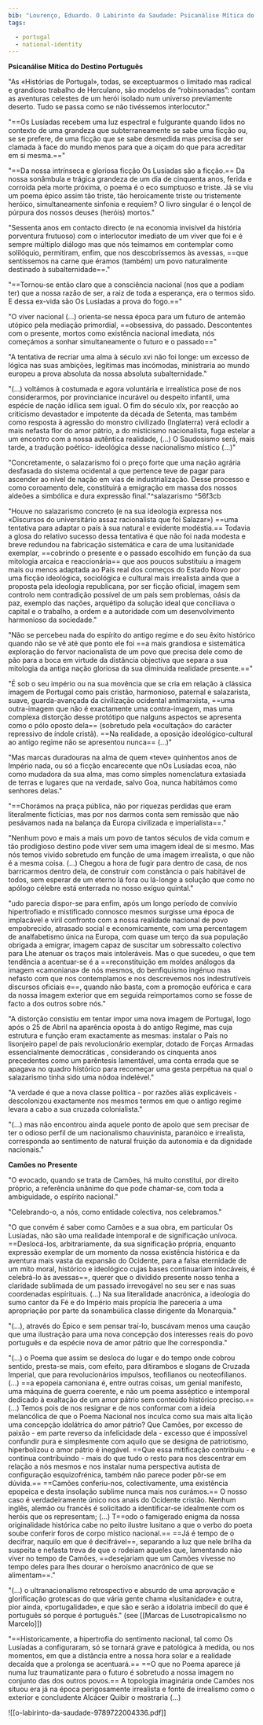 ```yaml
---
bib: "Lourenço, Eduardo. O Labirinto da Saudade: Psicanálise Mítica do Destino Português. 5th ed. Lisbon: Biblioteca Dom Quixote, 1978."
tags:

  - portugal
  - national-identity
---
```

**Psicanálise Mítica do Destino Português**

"As «Histórias de Portugal», todas, se exceptuarmos o limitado mas radical e grandioso trabalho de Herculano, são modelos de “robinsonadas”: contam as aventuras celestes de um herói isolado num universo previamente deserto. Tudo se passa como se não tivéssemos interlocutor."

"==Os Lusíadas recebem uma luz espectral e fulgurante quando lidos no contexto de uma grandeza que subterraneamente se sabe uma ficção ou, se se prefere, de uma ficção que se sabe desmedida mas precisa de ser clamada à face do mundo menos para que a oiçam do que para acreditar em si mesma.=="

"==Da nossa intrínseca e gloriosa ficção Os Lusíadas são a ficção.== Da nossa sonâmbula e trágica grandeza de um dia de cinquenta anos, ferida e corroída pela morte próxima, o poema é o eco sumptuoso e triste. Já se viu um poema épico assim tão triste, tão heroicamente triste ou tristemente heróico, simultaneamente sinfonia e requiem? O livro singular é o lençol de púrpura dos nossos deuses (heróis) mortos."

"Sessenta anos em contacto directo (e na economia invisível da história porventura frutuoso) com o interlocutor imediato de um viver que foi e é sempre múltiplo diálogo mas que nós teimamos em contemplar como solilóquio, permitiram, enfim, que nos descobríssemos às avessas, ==que sentíssemos na carne que éramos (também) um povo naturalmente destinado à subalternidade==."

"==Tornou-se então claro que a consciência nacional (nos que a podiam ter) que a nossa razão de ser, a raiz de toda a esperança, era o termos sido. E dessa ex-vida são Os Lusíadas a prova do fogo.=="

"O viver nacional (...) orienta-se nessa época para um futuro de antemão utópico pela mediação primordial, ==obsessiva, do passado. Descontentes com o presente, mortos como existência nacional imediata, nós começámos a sonhar simultaneamente o futuro e o passado=="

"A tentativa de recriar uma alma à século xvi não foi longe: um excesso de lógica nas suas ambições, legítimas mas incómodas, ministraria ao mundo europeu a prova absoluta da nossa absoluta subalternidade."

"(...) voltámos à costumada e agora voluntária e irrealística pose de nos considerarmos, por provincianice incurável ou despeito infantil, uma espécie de nação idílica sem igual. O fim do século xIx, por reacção ao criticismo devastador e impotente da década de Setenta, mas também como resposta à agressão do monstro civilizado (Inglaterra) verá eclodir a mais nefasta flor do amor pátrio, a do misticismo nacionalista, fuga estelar a um encontro com a nossa autêntica realidade, (...) O Saudosismo será, mais tarde, a tradução poético- ideológica desse nacionalismo místico (...)"

"Concretamente, o salazarismo foi o preço forte que uma nação agrária desfasada do sistema ocidental a que pertence teve de pagar para ascender ao nível de nação em vias de industrialização. Desse processo e como coroamento dele, constituirá a emigração em massa dos nossos aldeões a simbólica e dura expressão final."^salazarismo ^56f3cb

"Houve no salazarismo concreto (e na sua ideologia expressa nos «Discursos do universitário assaz racionalista que foi Salazar») ==uma tentativa para adaptar o país à sua natural e evidente modéstia.== Todavia a glosa do relativo sucesso dessa tentativa é que não foi nada modesta e breve redundou na fabricação sistemática e cara de uma lusitanidade exemplar, ==cobrindo o presente e o passado escolhido em função da sua mitologia arcaica e reaccionária== que aos poucos substituiu a imagem mais ou menos adaptada ao País real dos começos do Estado Novo por uma ficção ideológica, sociológica e cultural mais irrealista ainda que a proposta pela ideologia republicana, por ser ficção oficial, imagem sem controlo nem contradição possível de um país sem problemas, oásis da paz, exemplo das nações, arquétipo da solução ideal que conciliava o capital e o trabalho, a ordem e a autoridade com um desenvolvimento harmonioso da sociedade."

"Não se percebeu nada do espírito do antigo regime e do seu êxito histórico quando não se vê até que ponto ele foi ==a mais grandiosa e sistemática exploração do fervor nacionalista de um povo que precisa dele como de pão para a boca em virtude da distância objectiva que separa a sua mitologia da antiga nação gloriosa da sua diminuida realidade presente.=="

"É sob o seu império ou na sua movência que se cria em relação à clássica imagem de Portugal como país cristão, harmonioso, paternal e salazarista, suave, guarda-avançada da civilização ocidental antimarxista, ==uma outra-imagem que não é exactamente uma contra-imagem, mas uma complexa distorção desse protótipo que nalguns aspectos se apresenta como o pólo oposto dela== (sobretudo pela «ocultação» do carácter repressivo de índole cristã). ==Na realidade, a oposição ideológico-cultural ao antigo regime não se apresentou nunca== (...)"

"Mas marcas duradouras na alma de quem «teve» quinhentos anos de Império nada, ou só a ficção encarecente que nOs Lusíadas ecoa, não como mudadora da sua alma, mas como simples nomenclatura extasiada de terras e lugares que na verdade, salvo Goa, nunca habitámos como senhores delas."

"==Chorámos na praça pública, não por riquezas perdidas que eram literalmente fictícias, mas por nos darmos conta sem remissão que não pesávamos nada na balança da Europa civilizada e imperialista==."

"Nenhum povo e mais a mais um povo de tantos séculos de vida comum e tão prodigioso destino pode viver sem uma imagem ideal de si mesmo. Mas nós temos vivido sobretudo em função de uma imagem irrealista, o que não é a mesma coisa. (...)
Chegou a hora de fugir para dentro de casa, de nos barricarmos dentro dela, de construir com constância o país habitável de todos, sem esperar de um eterno lá fora ou lá-longe a solução que como no apólogo célebre está enterrada no nosso exíguo quintal."

"udo parecia dispor-se para enfim, após um longo período de convívio hipertrofiado e mistificado connosco mesmos surgisse uma época de implacável e viril confronto com a nossa realidade nacional de povo empobrecido, atrasado social e economicamente, com uma percentagem de analfabetismo única na Europa, com quase um terço da sua população obrigada a emigrar, imagem capaz de suscitar um sobressalto colectivo para Lhe atenuar os traços mais intoleráveis. Mas o que sucedeu, o que tem tendência a acentuar-se é a ==reconstituição em moldes análogos da imagem «camoniana» de nós mesmos, do benfiquismo ingénuo mas nefasto com que nos contemplamos e nos descrevemos nos indestrutíveis discursos oficiais e==, quando não basta, com a promoção eufórica e cara da nossa imagem exterior que em seguida reimportamos como se fosse de facto a dos outros sobre nós."

"A distorção consistiu em tentar impor uma nova imagem de Portugal, logo após o 25 de Abril na aparência oposta à do antigo Regime, mas cuja estrutura e função eram exactamente as mesmas: instalar o País no lisonjeiro papel de país revolucionário exemplar, dotado de Forças Armadas essencialmente democráticas , considerando os cinquenta anos precedentes como um parêntesis lamentável, uma conta errada que se apagava no quadro histórico para recomeçar uma gesta perpétua na qual o salazarismo tinha sido uma nódoa indelével."

"A verdade é que a nova classe política - por razões aliás explicáveis - descolonizou exactamente nos mesmos termos em que o antigo regime levara a cabo a sua cruzada colonialista."

"(...) mas não encontrou ainda aquele ponto de apoio que sem precisar de ter o odioso perfil de um nacionalismo chauvinista, paranóico e irrealista, corresponda ao sentimento de natural fruição da autonomia e da dignidade nacionais."

**Camões no Presente**

"O evocado, quando se trata de Camões, há muito constitui, por direito próprio, a referência unânime do que pode chamar-se, com toda a ambiguidade, o espírito nacional."

"Celebrando-o, a nós, como entidade colectiva, nos celebramos."

"O que convém é saber como Camões e a sua obra, em particular Os Lusíadas, não são uma realidade intemporal e de significação unívoca. ==Deslocá-los, arbitrariamente, da sua significação própria, enquanto expressão exemplar de um momento da nossa existência histórica e da aventura mais vasta da expansão do Ocidente, para a falsa eternidade de um mito moral, histórico e ideológico cujas bases continuariam intocáveis, é celebrá-lo às avessas==, querer que o dividido presente nosso tenha a claridade sublimada de um passado irrevogável no seu ser e nas suas coordenadas espirituais. (...) Na sua literalidade anacrónica, a ideologia do sumo cantor da Fé e do Império mais propícia lhe pareceria a uma apropriação por parte da sonambúlica classe dirigente da Monarquia."

"(...), através do Épico e sem pensar traí-lo, buscávam menos uma caução que uma ilustração para uma nova concepção dos interesses reais do povo português e da espécie nova de amor pátrio que lhe correspondia."

"(...) o Poema que assim se desloca do lugar e do tempo onde cobrou sentido, presta-se mais, com efeito, para ditirambos e slogans de Cruzada Imperial, que para revolucionários impulsos, teofilianos ou neoteofilianos. (...) ==a epopeia camoniana é, entre outras coisas, um genial manifesto, uma máquina de guerra coerente, e não um poema asséptico e intemporal dedicado à exaltação de um amor pátrio sem conteúdo histórico preciso.== (...) Temos pois de nos resignar e de nos conformar com a ideia melancólica de que o Poema Nacional nos inculca como sua mais alta lição uma concepção idolátrica do amor pátrio?
Que Camões, por excesso de paixão - em parte reverso da infelicidade dela - excesso que é impossível confundir pura e simplesmente com aquilo que se designa de patriotismo, hiperbolizou o amor pátrio é inegável. ==Que essa mitificação contribuiu - e continua contribuindo - mais do que tudo o resto para nos descentrar em relação a nós mesmos e nos instalar numa perspectiva autista de configuração esquizofrénica, também não parece poder pôr-se em dúvida.==
==Camões conferiu-nos, colectivamente, uma existência epopeica e desta insolação sublime nunca mais nos curámos.== O nosso caso é verdadeiramente único nos anais do Ocidente cristão. Nenhum inglês, alemão ou francês é solicitado a identificar-se idealmente com os heróis que os representam; (...) T==odo o famigerado enigma da nossa originalidade histórica cabe no peito ilustre lusitano a que o verbo do poeta soube conferir foros de corpo místico nacional.== ==Já é tempo de o decifrar, naquilo em que é decifrável==, separando a luz que nele brilha da suspeita e nefasta treva de que o rodeiam aqueles que, lamentando não viver no tempo de Camões, ==desejariam que um Camões vivesse no tempo deles para lhes dourar o heroísmo anacrónico de que se alimentam==."

"(...) o ultranacionalismo retrospectivo e absurdo de uma aprovação e glorificação grotescas do que vária gente chama «lusitanidade» e outra, pior ainda, «portugalidade», e que são e serão a idolatria imbecil do que é português só porque é português." (see [[Marcas de Lusotropicalismo no Marcelo]])

"==Historicamente, a hipertrofia do sentimento nacional, tal como Os Lusíadas a configuraram, só se tornará grave e patológica à medida, ou nos momentos, em que a distância entre a nossa hora solar e a realidade decaída que a prolonga se acentuará.== ==O que no Poema aparece já numa luz traumatizante para o futuro é sobretudo a nossa imagem no conjunto das dos outros povos.== A topologia imaginária onde Camões nos situou era já na época perigosamente irrealista e fonte de irrealismo como o exterior e concludente Alcácer Quibir o mostraria (...)


![[o-labirinto-da-saudade-9789722004336.pdf]]